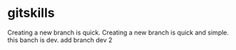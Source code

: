 # gitskills
Creating a new branch is quick.
Creating a new branch is quick and simple.
this banch is dev.
add branch dev 2